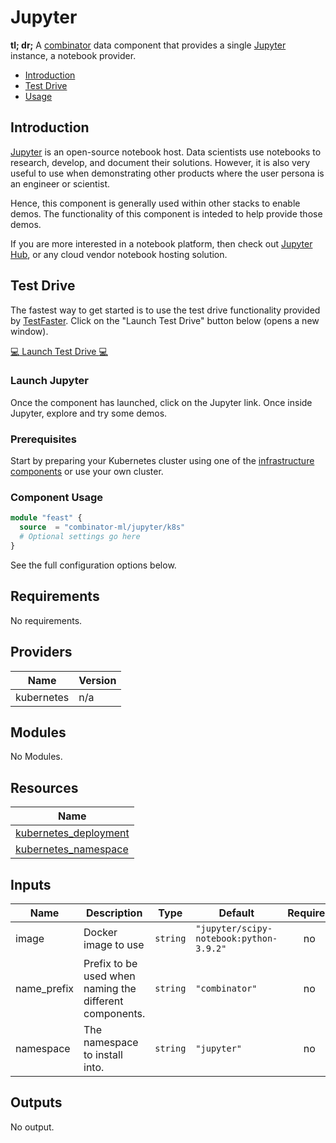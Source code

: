 # Jupyter

**tl; dr;** A [combinator](https://combinator.ml) data component that provides a single [Jupyter](https://jupyter-docker-stacks.readthedocs.io/en/latest/index.html) instance, a notebook provider.

- [Introduction](#introduction)
- [Test Drive](#test-drive)
- [Usage](#usage)

## Introduction

[Jupyter](https://jupyter-docker-stacks.readthedocs.io/en/latest/index.html) is an open-source notebook host. Data scientists use notebooks to research, develop, and document their solutions. However, it is also very useful to use when demonstrating other products where the user persona is an engineer or scientist.

Hence, this component is generally used within other stacks to enable demos. The functionality of this component is inteded to help provide those demos.

If you are more interested in a notebook platform, then check out [Jupyter Hub](https://jupyter.org/hub), or any cloud vendor notebook hosting solution.

## Test Drive

The fastest way to get started is to use the test drive functionality provided by [TestFaster](https://testfaster.ci). Click on the "Launch Test Drive" button below (opens a new window).

<a href="https://testfaster.ci/launch?embedded=true&amp;repo=https://github.com/combinator-ml/terraform-k8s-jupyter&amp;file=examples/testfaster/.testfaster.yml" target="\_blank">:computer: Launch Test Drive :computer:</a>

### Launch Jupyter

Once the component has launched, click on the Jupyter link. Once inside Jupyter, explore and try some demos.

### Prerequisites

Start by preparing your Kubernetes cluster using one of the [infrastructure components](https://combinator.ml/infrastructure/introduction/) or use your own cluster.

### Component Usage

```terraform
module "feast" {
  source  = "combinator-ml/jupyter/k8s"
  # Optional settings go here
}
```

See the full configuration options below.

## Requirements

No requirements.

## Providers

| Name | Version |
|------|---------|
| kubernetes | n/a |

## Modules

No Modules.

## Resources

| Name |
|------|
| [kubernetes_deployment](https://registry.terraform.io/providers/hashicorp/kubernetes/latest/docs/resources/deployment) |
| [kubernetes_namespace](https://registry.terraform.io/providers/hashicorp/kubernetes/latest/docs/resources/namespace) |

## Inputs

| Name | Description | Type | Default | Required |
|------|-------------|------|---------|:--------:|
| image | Docker image to use | `string` | `"jupyter/scipy-notebook:python-3.9.2"` | no |
| name\_prefix | Prefix to be used when naming the different components. | `string` | `"combinator"` | no |
| namespace | The namespace to install into. | `string` | `"jupyter"` | no |

## Outputs

No output.
